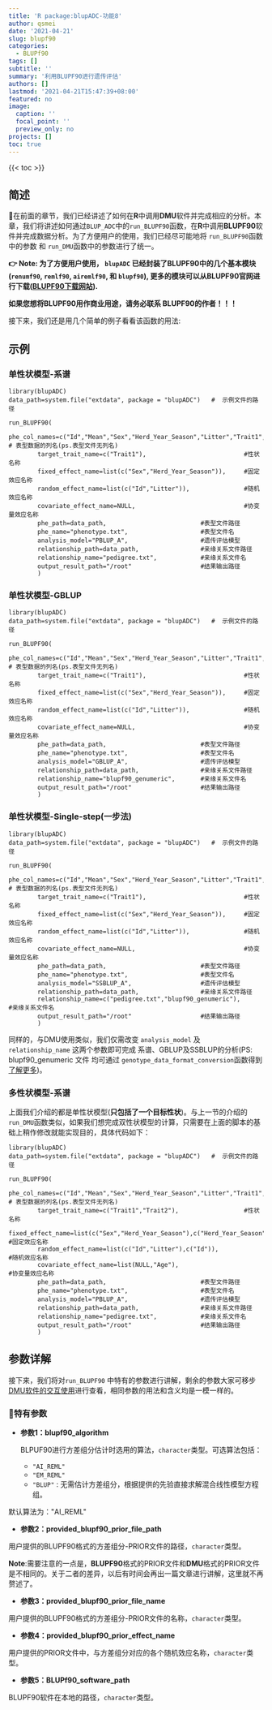 ```yaml
---
title: 'R package:blupADC-功能8'
author: qsmei
date: '2021-04-21'
slug: blupf90
categories:
  - BLUPf90
tags: []
subtitle: ''
summary: '利用BLUPF90进行遗传评估'
authors: []
lastmod: '2021-04-21T15:47:39+08:00'
featured: no
image:
  caption: ''
  focal_point: ''
  preview_only: no
projects: []
toc: true
---
```


{{< toc >}} 

## 简述

👻在前面的章节，我们已经讲述了如何在**R**中调用**DMU**软件并完成相应的分析。本章，我们将讲述如何通过`BLUP_ADC`中的`run_BLUPF90`函数，在**R**中调用**BLUPF90**软件并完成数据分析。为了方便用户的使用，我们已经尽可能地将 `run_BLUPF90`函数中的参数 和 `run_DMU`函数中的参数进行了统一。

**👉 Note:  为了方便用户使用， `blupADC` 已经封装了BLUPF90中的几个基本模块(`renumf90`, `remlf90`, `airemlf90`, 和 `blupf90`), 更多的模块可以从BLUPF90官网进行下载([BLUPF90下载网站](http://nce.ads.uga.edu/html/projects/programs/)).** 

**如果您想将BLUPF90用作商业用途，请务必联系 BLUPF90的作者！！！**

接下来，我们还是用几个简单的例子看看该函数的用法:

## 示例

### **单性状模型-系谱**

``` {.r}
library(blupADC)
data_path=system.file("extdata", package = "blupADC")   #  示例文件的路径
  
run_BLUPF90(
        phe_col_names=c("Id","Mean","Sex","Herd_Year_Season","Litter","Trait1","Trait2","Age"), # 表型数据的列名(ps.表型文件无列名)
        target_trait_name=c("Trait1"),                           #性状名称
        fixed_effect_name=list(c("Sex","Herd_Year_Season")),     #固定效应名称
        random_effect_name=list(c("Id","Litter")),               #随机效应名称
        covariate_effect_name=NULL,                              #协变量效应名称
        phe_path=data_path,                          #表型文件路径
        phe_name="phenotype.txt",                    #表型文件名
        analysis_model="PBLUP_A",                    #遗传评估模型
        relationship_path=data_path,                 #亲缘关系文件路径
        relationship_name="pedigree.txt",            #亲缘关系文件名
        output_result_path="/root"                   #结果输出路径
        )
```

### **单性状模型-GBLUP**

``` {.r}
library(blupADC)
data_path=system.file("extdata", package = "blupADC")   #  示例文件的路径
  
run_BLUPF90(
        phe_col_names=c("Id","Mean","Sex","Herd_Year_Season","Litter","Trait1","Trait2","Age"), # 表型数据的列名(ps.表型文件无列名)
        target_trait_name=c("Trait1"),                           #性状名称
        fixed_effect_name=list(c("Sex","Herd_Year_Season")),     #固定效应名称
        random_effect_name=list(c("Id","Litter")),               #随机效应名称
        covariate_effect_name=NULL,                              #协变量效应名称
        phe_path=data_path,                          #表型文件路径
        phe_name="phenotype.txt",                    #表型文件名
        analysis_model="GBLUP_A",                    #遗传评估模型
        relationship_path=data_path,                 #亲缘关系文件路径
        relationship_name="blupf90_genumeric",       #亲缘关系文件名
        output_result_path="/root"                   #结果输出路径
        )
```

### **单性状模型-Single-step(一步法)**

``` {.r}
library(blupADC)
data_path=system.file("extdata", package = "blupADC")   #  示例文件的路径
  
run_BLUPF90(
        phe_col_names=c("Id","Mean","Sex","Herd_Year_Season","Litter","Trait1","Trait2","Age"), # 表型数据的列名(ps.表型文件无列名)
        target_trait_name=c("Trait1"),                           #性状名称
        fixed_effect_name=list(c("Sex","Herd_Year_Season")),     #固定效应名称
        random_effect_name=list(c("Id","Litter")),               #随机效应名称
        covariate_effect_name=NULL,                              #协变量效应名称
        phe_path=data_path,                          #表型文件路径
        phe_name="phenotype.txt",                    #表型文件名
        analysis_model="SSBLUP_A",                   #遗传评估模型
        relationship_path=data_path,                 #亲缘关系文件路径
        relationship_name=c("pedigree.txt","blupf90_genumeric"),       #亲缘关系文件名
        output_result_path="/root"                   #结果输出路径
        )  
```

同样的，与DMU使用类似，我们仅需改变 `analysis_model` 及 `relationship_name` 这两个参数即可完成 系谱、GBLUP及SSBLUP的分析(PS: blupf90_genumeric 文件 均可通过 `genotype_data_format_conversion`函数得到 [了解更多](https://qsmei.netlify.app/zh/post/2021-04-17-r-package-blup-adc-qc-imputaion/qc_imputation/))。

### **多性状模型-系谱**

上面我们介绍的都是单性状模型(**只包括了一个目标性状**)。与上一节的介绍的`run_DMU`函数类似，如果我们想完成双性状模型的计算，只需要在上面的脚本的基础上稍作修改就能实现目的，具体代码如下：

``` {.R}
library(blupADC)
data_path=system.file("extdata", package = "blupADC")   #  示例文件的路径
  
run_BLUPF90(
        phe_col_names=c("Id","Mean","Sex","Herd_Year_Season","Litter","Trait1","Trait2","Age"), # 表型数据的列名(ps.表型文件无列名)
        target_trait_name=c("Trait1","Trait2"),                  #性状名称
        fixed_effect_name=list(c("Sex","Herd_Year_Season"),c("Herd_Year_Season")),     #固定效应名称
        random_effect_name=list(c("Id","Litter"),c("Id")),               #随机效应名称
        covariate_effect_name=list(NULL,"Age"),                              #协变量效应名称
        phe_path=data_path,                          #表型文件路径
        phe_name="phenotype.txt",                    #表型文件名
        analysis_model="PBLUP_A",                    #遗传评估模型
        relationship_path=data_path,                 #亲缘关系文件路径
        relationship_name="pedigree.txt",            #亲缘关系文件名
        output_result_path="/root"                   #结果输出路径
        ) 
```



## 参数详解

接下来，我们将对`run_BLUPF90` 中特有的参数进行讲解，剩余的参数大家可移步[DMU软件的交互使用](https://qsmei.netlify.app/zh/post/2021-04-20-r-package-blup-adc-run-dmu/run_dmu/)进行查看，相同参数的用法和含义均是一模一样的。

### 💫特有参数

- **参数1：blupf90_algorithm**

  BLPUF90进行方差组分估计时选用的算法，`character`类型。可选算法包括：

  -   `"AI_REML"`
  -   `"EM_REML"`
  -   `"BLUP"` : 无需估计方差组分，根据提供的先验直接求解混合线性模型方程组。

默认算法为："AI_REML"

-   **参数2：provided_blupf90_prior_file_path**

用户提供的BLUPF90格式的方差组分-PRIOR文件的路径，`character`类型。

**Note**:需要注意的一点是，**BLUPF90**格式的PRIOR文件和**DMU**格式的PRIOR文件是不相同的。关于二者的差异，以后有时间会再出一篇文章进行讲解，这里就不再赘述了。

-   **参数3：provided_blupf90_prior_file_name**

用户提供的BLUPF90格式的方差组分-PRIOR文件的名称，`character`类型。

-   **参数4：provided_blupf90_prior_effect_name**

用户提供的PRIOR文件中，与方差组分对应的各个随机效应名称，`character`类型。

-   **参数5：BLUPf90_software_path**

BLUPF90软件在本地的路径，`character`类型。

